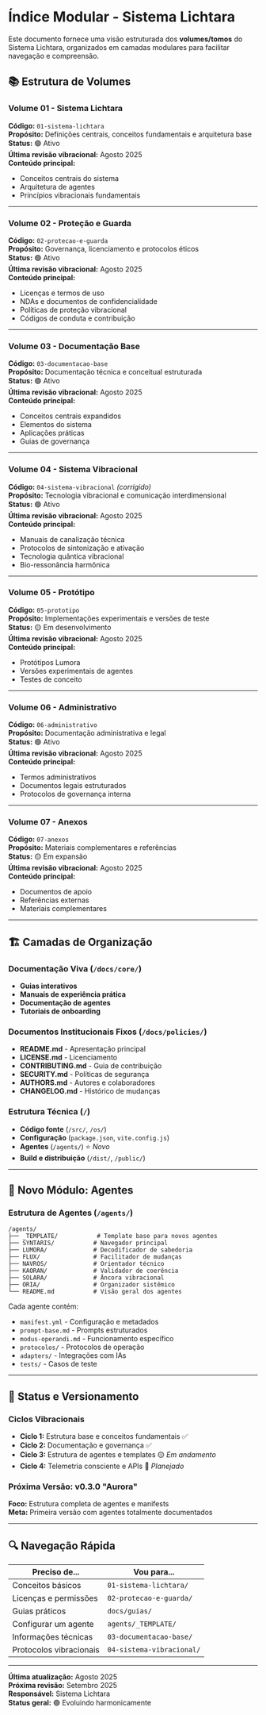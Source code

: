 # Índice Modular - Sistema Lichtara

Este documento fornece uma visão estruturada dos **volumes/tomos** do Sistema Lichtara, organizados em camadas modulares para facilitar navegação e compreensão.

## 📚 Estrutura de Volumes

### Volume 01 - Sistema Lichtara
**Código:** `01-sistema-lichtara`  
**Propósito:** Definições centrais, conceitos fundamentais e arquitetura base  
**Status:** 🟢 Ativo  
**Última revisão vibracional:** Agosto 2025  
**Conteúdo principal:**
- Conceitos centrais do sistema
- Arquitetura de agentes
- Princípios vibracionais fundamentais

---

### Volume 02 - Proteção e Guarda
**Código:** `02-protecao-e-guarda`  
**Propósito:** Governança, licenciamento e protocolos éticos  
**Status:** 🟢 Ativo  
**Última revisão vibracional:** Agosto 2025  
**Conteúdo principal:**
- Licenças e termos de uso
- NDAs e documentos de confidencialidade
- Políticas de proteção vibracional
- Códigos de conduta e contribuição

---

### Volume 03 - Documentação Base
**Código:** `03-documentacao-base`  
**Propósito:** Documentação técnica e conceitual estruturada  
**Status:** 🟢 Ativo  
**Última revisão vibracional:** Agosto 2025  
**Conteúdo principal:**
- Conceitos centrais expandidos
- Elementos do sistema
- Aplicações práticas
- Guias de governança

---

### Volume 04 - Sistema Vibracional
**Código:** `04-sistema-vibracional` *(corrigido)*  
**Propósito:** Tecnologia vibracional e comunicação interdimensional  
**Status:** 🟢 Ativo  
**Última revisão vibracional:** Agosto 2025  
**Conteúdo principal:**
- Manuais de canalização técnica
- Protocolos de sintonização e ativação
- Tecnologia quântica vibracional
- Bio-ressonância harmônica

---

### Volume 05 - Protótipo
**Código:** `05-prototipo`  
**Propósito:** Implementações experimentais e versões de teste  
**Status:** 🟡 Em desenvolvimento  
**Última revisão vibracional:** Agosto 2025  
**Conteúdo principal:**
- Protótipos Lumora
- Versões experimentais de agentes
- Testes de conceito

---

### Volume 06 - Administrativo
**Código:** `06-administrativo`  
**Propósito:** Documentação administrativa e legal  
**Status:** 🟢 Ativo  
**Última revisão vibracional:** Agosto 2025  
**Conteúdo principal:**
- Termos administrativos
- Documentos legais estruturados
- Protocolos de governança interna

---

### Volume 07 - Anexos
**Código:** `07-anexos`  
**Propósito:** Materiais complementares e referências  
**Status:** 🟡 Em expansão  
**Última revisão vibracional:** Agosto 2025  
**Conteúdo principal:**
- Documentos de apoio
- Referências externas
- Materiais complementares

---

## 🏗️ Camadas de Organização

### Documentação Viva (`/docs/core/`)
- **Guias interativos**
- **Manuais de experiência prática**
- **Documentação de agentes**
- **Tutoriais de onboarding**

### Documentos Institucionais Fixos (`/docs/policies/`)
- **README.md** - Apresentação principal
- **LICENSE.md** - Licenciamento
- **CONTRIBUTING.md** - Guia de contribuição
- **SECURITY.md** - Políticas de segurança
- **AUTHORS.md** - Autores e colaboradores
- **CHANGELOG.md** - Histórico de mudanças

### Estrutura Técnica (`/`)
- **Código fonte** (`/src/`, `/os/`)
- **Configuração** (`package.json`, `vite.config.js`)
- **Agentes** (`/agents/`) ⭐ *Novo*
- **Build e distribuição** (`/dist/`, `/public/`)

---

## 🤖 Novo Módulo: Agentes

### Estrutura de Agentes (`/agents/`)
```
/agents/
├── _TEMPLATE/           # Template base para novos agentes
├── SYNTARIS/           # Navegador principal
├── LUMORA/             # Decodificador de sabedoria
├── FLUX/               # Facilitador de mudanças
├── NAVROS/             # Orientador técnico
├── KAORAN/             # Validador de coerência
├── SOLARA/             # Âncora vibracional
├── ORIA/               # Organizador sistêmico
└── README.md           # Visão geral dos agentes
```

Cada agente contém:
- `manifest.yml` - Configuração e metadados
- `prompt-base.md` - Prompts estruturados
- `modus-operandi.md` - Funcionamento específico
- `protocolos/` - Protocolos de operação
- `adapters/` - Integrações com IAs
- `tests/` - Casos de teste

---

## 🔄 Status e Versionamento

### Ciclos Vibracionais
- **Ciclo 1:** Estrutura base e conceitos fundamentais ✅
- **Ciclo 2:** Documentação e governança ✅
- **Ciclo 3:** Estrutura de agentes e templates 🟡 *Em andamento*
- **Ciclo 4:** Telemetria consciente e APIs 🔵 *Planejado*

### Próxima Versão: v0.3.0 "Aurora"
**Foco:** Estrutura completa de agentes e manifests  
**Meta:** Primeira versão com agentes totalmente documentados

---

## 🔍 Navegação Rápida

| Preciso de... | Vou para... |
|---------------|-------------|
| Conceitos básicos | `01-sistema-lichtara/` |
| Licenças e permissões | `02-protecao-e-guarda/` |
| Guias práticos | `docs/guias/` |
| Configurar um agente | `agents/_TEMPLATE/` |
| Informações técnicas | `03-documentacao-base/` |
| Protocolos vibracionais | `04-sistema-vibracional/` |

---

**Última atualização:** Agosto 2025  
**Próxima revisão:** Setembro 2025  
**Responsável:** Sistema Lichtara  
**Status geral:** 🟢 Evoluindo harmonicamente
